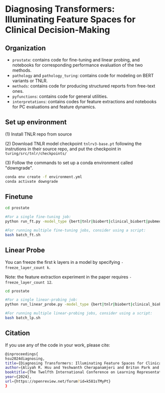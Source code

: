 # Diagnosing Transformers: Illuminating Feature Spaces for Clinical Decision-Making

## Organization
- `prostate`: contains code for fine-tuning and linear probing, and notebooks for corresponding performance evaluation of the two methods.
- `pathology` and `pathology_turing`: contains code for modeling on BERT variants or TNLR.
- `methods`: contains code for producing structured reports from free-text ones.
- `pyfunctions`: contains code for general utilities.
- `interpretations`: contains codes for feature extractions and notebooks for PC evaluations and feature dynamics.

## Set up environment
(1) Install TNLR repo from source

(2) Download TNLR model checkpoint `tnlrv3-base.pt` following the instrutions in their source repo, and put the checkpoint in `turing/src/tnlr/checkpoints/`

(3) Follow the commands to set up a conda environment called "downgrade".
```bash
conda env create -f environment.yml
conda activate downgrade
```

## Finetune
```bash
cd prostate

#For a single fine-tuning job:
python run_ft.py -model_type {bert|tnlr|biobert|clinical_biobert|pubmed_bert} -run {0|1|2} -task {PrimaryGleason|SecondaryGleason|MarginStatusNone|SeminalVesicleNone}

#For running multiple fine-tuning jobs, consider using a script:
bash batch_ft.sh
```

## Linear Probe
You can freeze the first k layers in a model by specifying `-freeze_layer_count k`.

Note: the feature extraction experiment in the paper requires `-freeze_layer_count 12`.

```bash
cd prostate

#For a single linear-probing job:
python run_linear_probe.py -model_type {bert|tnlr|biobert|clinical_biobert|pubmef_bert} -run {0|1|2} -task {PrimaryGleason|SecondaryGleason|MarginStatusNone|SeminalVesicleNone} -freeze_layer_count {1-12}

#For running multiple linear-probing jobs, consider using a script:
bash batch_lp.sh
```
## Citation
If you use any of the code in your work, please cite:
```bash
@inproceedings{
hsu2024diagnosing,
title={Diagnosing Transformers: Illuminating Feature Spaces for Clinical Decision-Making},
author={Aliyah R. Hsu and Yeshwanth Cherapanamjeri and Briton Park and Tristan Naumann and Anobel Odisho and Bin Yu},
booktitle={The Twelfth International Conference on Learning Representations},
year={2024},
url={https://openreview.net/forum?id=k581sTMyPt}
}
```
